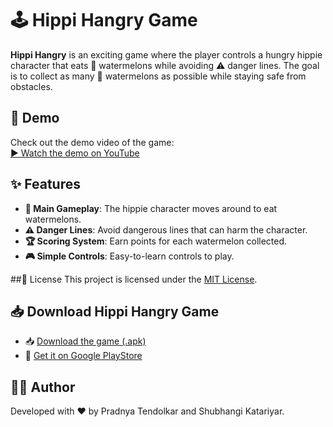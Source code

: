 # 🕹️ Hippi Hangry Game  

**Hippi Hangry** is an exciting game where the player controls a hungry hippie character that eats 🍉 watermelons while avoiding ⚠️ danger lines. The goal is to collect as many 🍉 watermelons as possible while staying safe from obstacles.

## 🎥 Demo  

Check out the demo video of the game:  
[▶️ Watch the demo on YouTube](https://youtube.com/shorts/TC2j8moP46k?feature=share)  

## ✨ Features  

- **🍉 Main Gameplay**: The hippie character moves around to eat watermelons.  
- **⚠️ Danger Lines**: Avoid dangerous lines that can harm the character.  
- **🏆 Scoring System**: Earn points for each watermelon collected.  
- **🎮 Simple Controls**: Easy-to-learn controls to play.


##📜 License
This project is licensed under the [MIT License](LICENSE).


## 📥 Download Hippi Hangry Game
- 📥 [Download the game (.apk)](https://drive.google.com/drive/folders/1iG3p8rvlDdTxyW6VA08q_mMHPrqaoTSK?usp=sharing)
- 📱 [Get it on Google PlayStore](https://play.google.com/store/apps/details?id=com.Teknack.HippiHangry&pli=1)


## 👩‍💻 Author
Developed with ❤️ by Pradnya Tendolkar and Shubhangi Katariyar.
